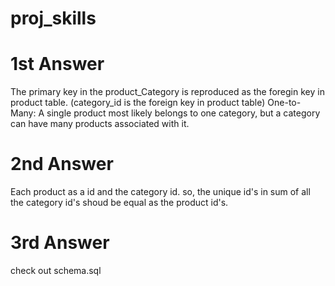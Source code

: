 # proj_skills

# 1st Answer
The primary key in the product_Category is reproduced as the foregin key in product table. (category_id is the foreign key in product table)
One-to-Many: A single product most likely belongs to one category, but a category can have many products associated with it.

# 2nd Answer
Each product as a id and the category id. so, the unique id's in sum of all the category id's shoud be equal as the product id's.

# 3rd Answer
check out schema.sql
